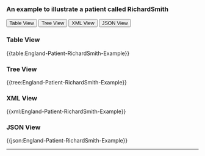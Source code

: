 ### An example to illustrate a patient called RichardSmith

<div class="tab">
 <button class="tablinks active" onclick="openTab(event, 'Table View')">Table View</button>
 <button class="tablinks" onclick="openTab(event, 'Tree View')">Tree View</button>
  <button class="tablinks" onclick="openTab(event, 'XML View')">XML View</button>
  <button class="tablinks" onclick="openTab(event, 'JSON View')">JSON View</button>
</div>
    

    
<div id="Table View" class="tabcontent" style="display:block">
  <h3>Table View</h3>
{{table:England-Patient-RichardSmith-Example}}
</div>
<div id="Tree View" class="tabcontent">
  <h3>Tree View</h3>
{{tree:England-Patient-RichardSmith-Example}}
</div>
<div id="XML View" class="tabcontent">
  <h3>XML View</h3>
{{xml:England-Patient-RichardSmith-Example}}
</div>
<div id="JSON View" class="tabcontent">
  <h3>JSON View</h3>
{{json:England-Patient-RichardSmith-Example}}
</div>

---

